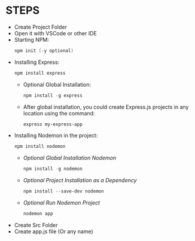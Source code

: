 # STEPS


- Create Project Folder
- Open it with VSCode or other IDE
- Starting NPM:
  ```powershell
  npm init (-y optional)
  ```
- Installing Express: 
  ```powershell
  npm install express
  ```
  - Optional Global Installation:
    ```powershell
    npm install -g express
    ```
  - After global installation, you could create Express.js projects in any location using the command:
    ```powershell
    express my-express-app
    ```
- Installing Nodemon in the project: 
  ```powershell
  npm install nodemon
  ```
  - _Optional Global Installation Nodemon_
    ```powershell
    npm install -g nodemon
    ```
  - _Optional Project Installation as a Dependency_ 
    ```powershell
    npm install --save-dev nodemon
    ```
  - _Optional Run Nodemon Project_ 
    ```powershell
    nodemon app
    ```
- Create Src Folder
- Create app.js file (Or any name)

